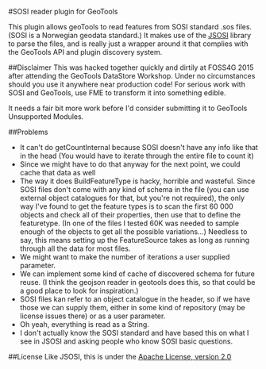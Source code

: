 #SOSI reader plugin for GeoTools

This plugin allows geoTools to read features from SOSI standard .sos files. 
(SOSI is a Norwegian geodata standard.) It makes use of the [JSOSI](https://github.com/halset/jsosi) 
library to parse the files, and is really just a wrapper around it that complies 
with the GeoTools API and plugin discovery system.

##Disclaimer
This was hacked together quickly and dirtily at FOSS4G 2015 after attending the GeoTools
DataStore Workshop. Under no circumstances should you use it anywhere near production code!
For serious work with SOSI and GeoTools, use FME to transform it into something edible.

It needs a fair bit more work before I'd consider submitting it to GeoTools Unsupported Modules.

##Problems
 - It can't do getCountInternal because SOSI doesn't have any info like that in the head
 (You would have to iterate through the entire file to count it)
  - Since we might have to do that anyway for the next point, we could cache that data as well
 - The way it does BuildFeatureType is hacky, horrible and wasteful. Since SOSI files
 don't come with any kind of schema in the file (you can use external object catalogues
 for that, but you're not required), the only way I've found to get the feature types
 is to scan the first 60 000 objects and check all of their properties, then use that
 to define the featuretype. (In one of the files I tested 60K was needed to sample 
 enough of the objects to get all the possible variations...) Needless to say, this means
 setting up the FeatureSource takes as long as running through all the data for most files.
  - We might want to make the number of iterations a user supplied parameter.
  - We can implement some kind of cache of discovered schema for future reuse. (I think the geojson reader in 
    geotools does this, so that could be a good place to look for inspiration.)
  - SOSI files kan refer to an object catalogue in the header, so if we have those we can supply
  them, either in some kind of repository (may be license issues there) or as a user parameter.
 - Oh yeah, everything is read as a String.
 - I don't actually know the SOSI standard and have based this on what I see in JSOSI and
 asking people who know SOSI basic questions.
 
 ##License
 Like JSOSI, this is under the [Apache License, version 2.0](http://www.apache.org/licenses/LICENSE-2.0)
